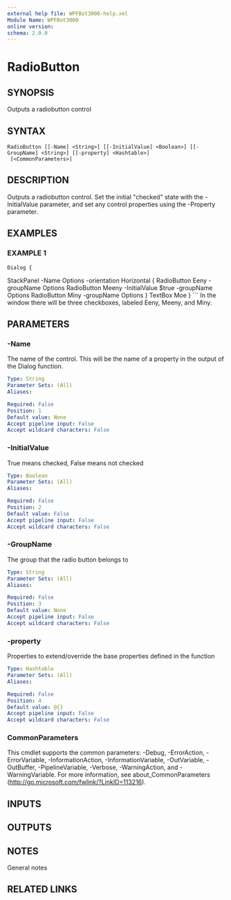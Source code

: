 ```yaml
---
external help file: WPFBot3000-help.xml
Module Name: WPFBot3000
online version:
schema: 2.0.0
---
```


# RadioButton

## SYNOPSIS
Outputs a radiobutton control

## SYNTAX

```
RadioButton [[-Name] <String>] [[-InitialValue] <Boolean>] [[-GroupName] <String>] [[-property] <Hashtable>]
 [<CommonParameters>]
```

## DESCRIPTION
Outputs a radiobutton control. 
Set the initial "checked" state with the -InitialValue parameter, and set any control properties using the -Property parameter.

## EXAMPLES

### EXAMPLE 1
```
Dialog {
```

StackPanel -Name Options -orientation Horizontal {
       RadioButton Eeny -groupName Options
       RadioButton Meeny -InitialValue $true -groupName Options
       RadioButton Miny  -groupName Options
    }
    TextBox Moe
}
\`\`\`
In the window there will be three checkboxes, labeled Eeny, Meeny, and Miny.

## PARAMETERS

### -Name
The name of the control. 
This will be the name of a property in the output of the Dialog function.

```yaml
Type: String
Parameter Sets: (All)
Aliases:

Required: False
Position: 1
Default value: None
Accept pipeline input: False
Accept wildcard characters: False
```

### -InitialValue
True means checked, False means not checked

```yaml
Type: Boolean
Parameter Sets: (All)
Aliases:

Required: False
Position: 2
Default value: False
Accept pipeline input: False
Accept wildcard characters: False
```

### -GroupName
The group that the radio button belongs to

```yaml
Type: String
Parameter Sets: (All)
Aliases:

Required: False
Position: 3
Default value: None
Accept pipeline input: False
Accept wildcard characters: False
```

### -property
Properties to extend/override the base properties defined in the function

```yaml
Type: Hashtable
Parameter Sets: (All)
Aliases:

Required: False
Position: 4
Default value: @{}
Accept pipeline input: False
Accept wildcard characters: False
```

### CommonParameters
This cmdlet supports the common parameters: -Debug, -ErrorAction, -ErrorVariable, -InformationAction, -InformationVariable, -OutVariable, -OutBuffer, -PipelineVariable, -Verbose, -WarningAction, and -WarningVariable.
For more information, see about_CommonParameters (http://go.microsoft.com/fwlink/?LinkID=113216).

## INPUTS

## OUTPUTS

## NOTES
General notes

## RELATED LINKS
